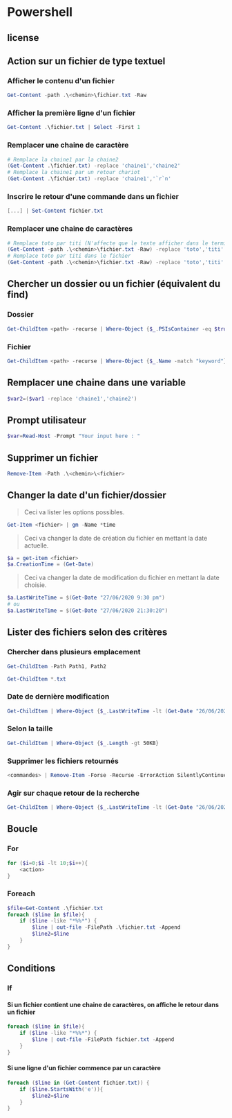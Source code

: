 # Powershell    
    
## license  

## Action sur un fichier de type textuel  

### Afficher le contenu d'un fichier  

```powershell
Get-Content -path .\<chemin>\fichier.txt -Raw
```

### Afficher la première ligne d'un fichier  
```powershell
Get-Content .\fichier.txt | Select -First 1
```

### Remplacer une chaine de caractère  

```powershell
# Remplace la chaine1 par la chaine2
(Get-Content .\fichier.txt) -replace 'chaine1','chaine2'
# Remplace la chaine1 par un retour chariot 
(Get-Content .\fichier.txt) -replace 'chaine1','`r`n'
```

### Inscrire le retour d'une commande dans un fichier  
```powershell
[...] | Set-Content fichier.txt
```

### Remplacer une chaine de caractères  

```powershell
# Remplace toto par titi (N'affecte que le texte afficher dans le terminal)
(Get-Content -path .\<chemin>\fichier.txt -Raw) -replace 'toto','titi'
# Remplace toto par titi dans le fichier
(Get-Content -path .\<chemin>\fichier.txt -Raw) -replace 'toto','titi' | Set-Content -Path .\<chemin>\fichier.txt
```

## Chercher un dossier ou un fichier (équivalent du find)  

### Dossier  

```powershell
Get-ChildItem <path> -recurse | Where-Object {$_.PSIsContainer -eq $true -and $_.Name -match "keyword"}  
```

### Fichier  

```powershell
Get-ChildItem <path> -recurse | Where-Object {$_.Name -match "keyword"}  
```

## Remplacer une chaine dans une variable  
```powershell
$var2=($var1 -replace 'chaine1','chaine2')
```

## Prompt utilisateur  

```powershell
$var=Read-Host -Prompt "Your input here : "
```

## Supprimer un fichier  

```powershell
Remove-Item -Path .\<chemin>\<fichier>
```

## Changer la date d'un fichier/dossier  
  
>Ceci va lister les options possibles.  
  
```powershell  
Get-Item <fichier> | gm -Name *time  
```  
  
>Ceci va changer la date de création du fichier en mettant la date actuelle.  
  
```powershell  
$a = get-item <fichier>  
$a.CreationTime = (Get-Date)  
```  
  
> Ceci va changer la date de modification du fichier en mettant la date choisie.  
  
```powershell  
$a.LastWriteTime = $(Get-Date "27/06/2020 9:30 pm")  
# ou  
$a.LastWriteTime = $(Get-Date "27/06/2020 21:30:20")  
```  
  
## Lister des fichiers selon des critères    
  
### Chercher dans plusieurs emplacement    
  
```powershell  
Get-ChildItem -Path Path1, Path2  
```  
  
```powershell  
Get-ChildItem *.txt  
```  
  
### Date de dernière modification    
  
```powershell  
Get-ChildItem | Where-Object {$_.LastWriteTime -lt (Get-Date "26/06/2020")  
```  
  
### Selon la taille    
  
```powershell  
Get-ChildItem | Where-Object {$_.Length -gt 50KB}  
```  
  
### Supprimer les fichiers retournés    
  
```powershell  
<commandes> | Remove-Item -Forse -Recurse -ErrorAction SilentlyContinue  
```  
  
### Agir sur chaque retour de la recherche    
  
```powershell  
Get-ChildItem | Where-Object {$_.LastWriteTime -lt (Get-Date "26/06/2020")} | ForEach-Object{$_.LastWriteTime=$(Get-Date "27/06/2020 9:30 pm")}  
```  
  
## Boucle    
  
### For    
  
```powershell  
for ($i=0;$i -lt 10;$i++){  
    <action>  
}  
```  
### Foreach    

```powershell
$file=Get-Content .\fichier.txt
foreach ($line in $file){
    if ($line -like "*%%*") {
        $line | out-file -FilePath .\fichier.txt -Append
        $line2=$line
    }
}
```

## Conditions  

### If  

#### Si un fichier contient une chaine de caractères, on affiche le retour dans un fichier  

```powershell
foreach ($line in $file){
    if ($line -like "*%%*") {
        $line | out-file -FilePath fichier.txt -Append
    }
}
```

#### Si une ligne d'un fichier commence par un caractère  

```powershell
foreach ($line in (Get-Content fichier.txt)) {
    if ($line.StartsWith('e')){
        $line2=$line
    }
}
```